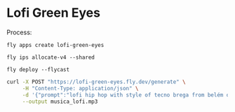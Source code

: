 # Lofi Green Eyes

Process:

```
fly apps create lofi-green-eyes
```

```
fly ips allocate-v4 --shared
```

```
fly deploy --flycast
```

```bash
curl -X POST "https://lofi-green-eyes.fly.dev/generate" \
     -H "Content-Type: application/json" \
     -d '{"prompt":"lofi hip hop with style of tecno brega from belém of pará","duration":10}' \
     --output musica_lofi.mp3
```
